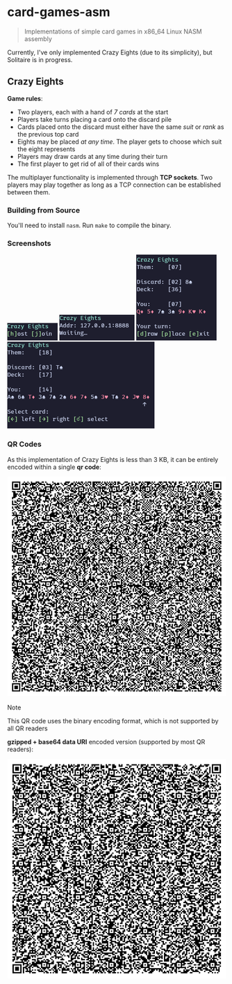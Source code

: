 # card-games-asm

> Implementations of simple card games in x86_64 Linux NASM assembly

Currently, I've only implemented Crazy Eights (due to its simplicity), but Solitaire is in progress.


## Crazy Eights

**Game rules**:

* Two players, each with a hand of *7 cards* at the start
* Players take turns placing a card onto the discard pile
* Cards placed onto the discard must either have the same *suit* or *rank* as the previous top card
* Eights may be placed *at any time*. The player gets to choose which suit the eight represents
* Players may draw cards at any time during their turn
* The first player to get rid of all of their cards wins

The multiplayer functionality is implemented through **TCP sockets**. Two players may play together as long as a TCP connection can be established between them.

### Building from Source

You'll need to install `nasm`. Run `make` to compile the binary.

### Screenshots

![game start](https://raw.githubusercontent.com/grimsteel/card-games-asm/refs/heads/main/screenshots/start-menu.png)
![host address](https://raw.githubusercontent.com/grimsteel/card-games-asm/refs/heads/main/screenshots/host-address.png)
![turn](https://raw.githubusercontent.com/grimsteel/card-games-asm/refs/heads/main/screenshots/turn.png)
![select card](https://raw.githubusercontent.com/grimsteel/card-games-asm/refs/heads/main/screenshots/select-card.png)

### QR Codes

As this implementation of Crazy Eights is less than 3 KB, it can be entirely encoded within a single **qr code**:

![binary qr code](https://raw.githubusercontent.com/grimsteel/card-games-asm/refs/heads/main/qr-crazy-eights-bin.png)

> [!NOTE]
> This QR code uses the binary encoding format, which is not supported by all QR readers

**gzipped + base64 data URI** encoded version (supported by most QR readers):

![gzipped qr code](https://raw.githubusercontent.com/grimsteel/card-games-asm/refs/heads/main/qr-crazy-eights-gz-b64.png)
